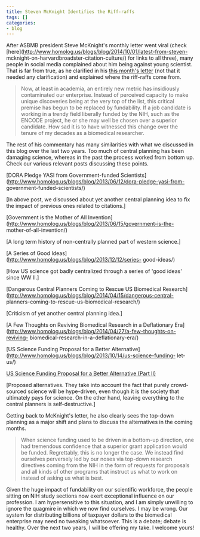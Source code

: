 ```yaml
---
title: Steven McKnight Identifies the Riff-raffs
tags: []
categories:
- blog
---
```

After ASBMB president Steve McKnight's monthly letter went viral (check
[here](http://www.homolog.us/blogs/blog/2014/10/01/latest-from-steven-
mcknight-on-harvardbroadster-citation-culture/) for links to all three), many
people in social media complained about him being against young scientist.
That is far from true, as he clarified in his [this month's
letter](http://www.asbmb.org/asbmbtoday/201411/PresidentsMessage/) (not that
it needed any clarification) and explained where the riff-raffs come from.
<!--more-->

> Now, at least in academia, an entirely new metric has insidiously
contaminated our enterprise. Instead of perceived capacity to make unique
discoveries being at the very top of the list, this critical premise has begun
to be replaced by fundability. If a job candidate is working in a trendy field
liberally funded by the NIH, such as the ENCODE project, he or she may well be
chosen over a superior candidate. How sad it is to have witnessed this change
over the tenure of my decades as a biomedical researcher.

The rest of his commentary has many similarities with what we discussed in
this blog over the last two years. Too much of central planning has been
damaging science, whereas in the past the process worked from bottom up. Check
our various relevant posts discussing these points.

[DORA Pledge YASI from Government-funded
Scientists](http://www.homolog.us/blogs/blog/2013/06/12/dora-pledge-yasi-from-
government-funded-scientists/)

[In above post, we discussed about yet another central planning idea to fix
the impact of previous ones related to citations.]

[Government is the Mother of All
Invention](http://www.homolog.us/blogs/blog/2013/06/15/government-is-the-
mother-of-all-invention/)

[A long term history of non-centrally planned part of western science.]

[A Series of Good Ideas](http://www.homolog.us/blogs/blog/2013/12/12/series-
good-ideas/)

[How US science got badly centralized through a series of 'good ideas' since
WW II.]

[Dangerous Central Planners Coming to Rescue US Biomedical
Research](http://www.homolog.us/blogs/blog/2014/04/15/dangerous-central-
planners-coming-to-rescue-us-biomedical-research/)

[Criticism of yet another central planning idea.]

[A Few Thoughts on Reviving Biomedical Research in a Deflationary
Era](http://www.homolog.us/blogs/blog/2014/04/27/a-few-thoughts-on-reviving-
biomedical-research-in-a-deflationary-era/)

[US Science Funding Proposal for a Better
Alternative](http://www.homolog.us/blogs/blog/2013/10/14/us-science-funding-
let-us/)

[US Science Funding Proposal for a Better Alternative (Part
II)](http://www.homolog.us/blogs/blog/2013/10/15/alternative-part-ii/)

[Proposed alternatives. They take into account the fact that purely crowd-
sourced science will be hype-driven, even though it is the society that
ultimately pays for science. On the other hand, leaving everything to the
central planners is self-destructive.]

Getting back to McKnight's letter, he also clearly sees the top-down planning
as a major shift and plans to discuss the alternatives in the coming months.

> When science funding used to be driven in a bottom-up direction, one had
tremendous confidence that a superior grant application would be funded.
Regrettably, this is no longer the case. We instead find ourselves perversely
led by our noses via top-down research directives coming from the NIH in the
form of requests for proposals and all kinds of other programs that instruct
us what to work on instead of asking us what is best.

Given the huge impact of fundability on our scientific workforce, the people
sitting on NIH study sections now exert exceptional influence on our
profession. I am hypersensitive to this situation, and I am simply unwilling
to ignore the quagmire in which we now find ourselves. I may be wrong. Our
system for distributing billions of taxpayer dollars to the biomedical
enterprise may need no tweaking whatsoever. This is a debate; debate is
healthy. Over the next two years, I will be offering my take. I welcome yours!

